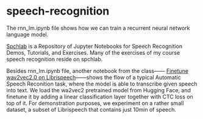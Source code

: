 # speech-recognition

The rnn_lm.ipynb file shows how we can train a recurrent neural network language model.

[Spchlab](https://github.com/compi1234/spchlab) is a Repository of Jupyter Notebooks for Speech Recognition Demos, Tutorials, and Exercises. Many of the exercises of my course speech recognition reside on spchlab.

Besides rnn_lm.ipynb file, another notebook from the class—— 
[Finetune wav2vec2.0 on Librispeech](https://colab.research.google.com/drive/1_gbLACr8XJqQSigvnkIGGacK0OoeKpX7)——shows the flow of a typical Automatic Speech Reconition task, where the model is able to transcribe given speech into text. We load the wa2vec2 pretrained model from Hugging Face, and finetune it by adding a linear classification layer together with CTC loss on top of it. For demonstration purposes, we experiment on a rather small dataset, a subset of Librispeech that contains just 10min of speech.
